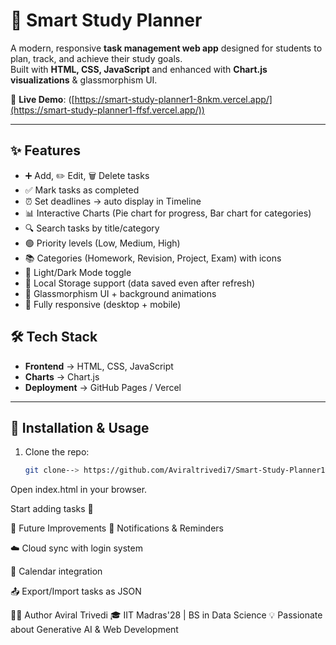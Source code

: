 # 📘 Smart Study Planner

A modern, responsive **task management web app** designed for students to plan, track, and achieve their study goals.  
Built with **HTML, CSS, JavaScript** and enhanced with **Chart.js visualizations** & glassmorphism UI.  

🔗 **Live Demo**: ([https://smart-study-planner1-8nkm.vercel.app/](https://smart-study-planner1-ffsf.vercel.app/))

---

## ✨ Features

- ➕ Add, ✏️ Edit, 🗑️ Delete tasks  
- ✅ Mark tasks as completed  
- ⏰ Set deadlines → auto display in Timeline  
- 📊 Interactive Charts (Pie chart for progress, Bar chart for categories)  
- 🔍 Search tasks by title/category  
- 🟢 Priority levels (Low, Medium, High)  
- 📚 Categories (Homework, Revision, Project, Exam) with icons  
- 🌙 Light/Dark Mode toggle  
- 💾 Local Storage support (data saved even after refresh)  
- 🎨 Glassmorphism UI + background animations  
- 📱 Fully responsive (desktop + mobile)

## 🛠 Tech Stack  

- **Frontend** → HTML, CSS, JavaScript  
- **Charts** → Chart.js  
- **Deployment** → GitHub Pages / Vercel  

---

## 🚀 Installation & Usage  

1. Clone the repo:
   ```bash
   git clone--> https://github.com/Aviraltrivedi7/Smart-Study-Planner1
Open index.html in your browser.

Start adding tasks 🎉

📌 Future Improvements
🔔 Notifications & Reminders

☁️ Cloud sync with login system

📅 Calendar integration

📤 Export/Import tasks as JSON

👨‍💻 Author
Aviral Trivedi
🎓 IIT Madras'28 | BS in Data Science
💡 Passionate about Generative AI & Web Development
